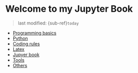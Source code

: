 # Welcome to my Jupyter Book
> last modified: {sub-ref}`today`

- [Programming basics](pages/basic/basic.md)
- [Python](pages/python/python.md)
- [Coding rules](pages/coding-rules/coding-rules.md)
- [Latex](pages/latex/latex.md)
- [Jupyer book](pages/jb/jb.md)
- [Tools](pages/tools/tools.md)
- [Others](pages/others/others.md)

<script data-name="BMC-Widget" data-cfasync="false" src="https://cdnjs.buymeacoffee.com/1.0.0/widget.prod.min.js" data-id="kkensuke" data-description="Support me on Buy me a coffee!" data-message="Thank you for visiting! You can now buy me a coffee." data-color="#40DCA5" data-position="Right" data-x_margin="18" data-y_margin="18"></script>
